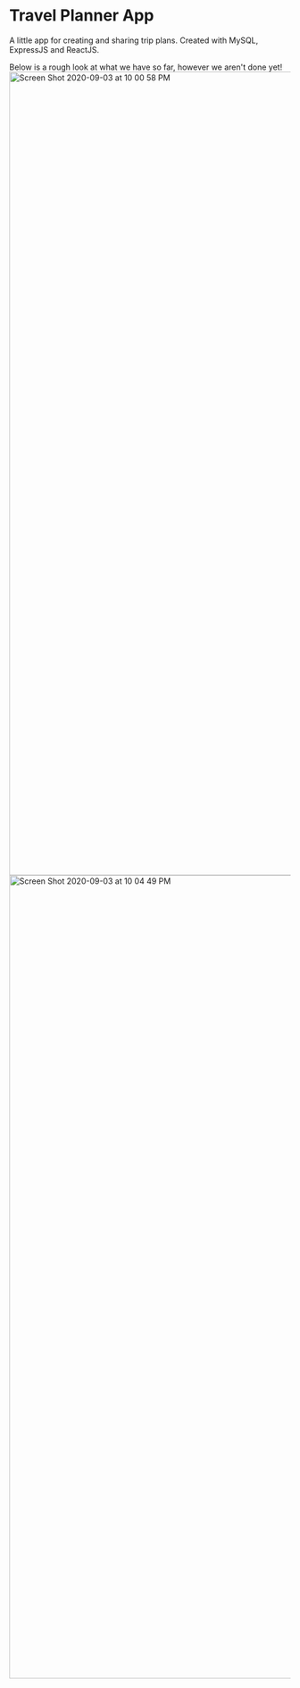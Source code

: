 # Travel Planner App
A little app for creating and sharing trip plans. Created with MySQL, ExpressJS and ReactJS.

Below is a rough look at what we have so far, however we aren't done yet!
<img width="1440" alt="Screen Shot 2020-09-03 at 10 00 58 PM" src="https://user-images.githubusercontent.com/46465568/92198268-26cd0500-ee31-11ea-896c-c34424fb01bb.png">
<img width="1440" alt="Screen Shot 2020-09-03 at 10 04 49 PM" src="https://user-images.githubusercontent.com/46465568/92198407-90e5aa00-ee31-11ea-9c36-4b3e7713b45c.png">




